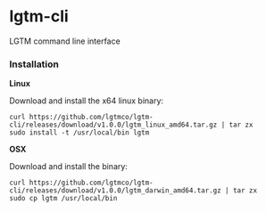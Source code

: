 # lgtm-cli
LGTM command line interface

### Installation

**Linux**

Download and install the x64 linux binary:

```
curl https://github.com/lgtmco/lgtm-cli/releases/download/v1.0.0/lgtm_linux_amd64.tar.gz | tar zx
sudo install -t /usr/local/bin lgtm
```

**OSX**

Download and install the binary:

```
curl https://github.com/lgtmco/lgtm-cli/releases/download/v1.0.0/lgtm_darwin_amd64.tar.gz | tar zx
sudo cp lgtm /usr/local/bin
```
